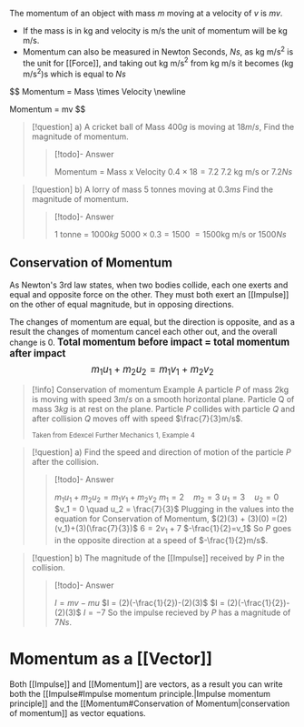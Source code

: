 The momentum of an object with mass $m$ moving at a velocity of $v$ is $mv$.
- If the mass is in kg and velocity is m/s the unit of momentum will be kg m/s.
- Momentum can also be measured in Newton Seconds, $Ns$, as kg m/s$^2$ is the unit for [[Force]], and taking out kg m/s$^2$ from kg m/s it becomes (kg m/s$^2$)s which is equal to $Ns$ 

$$
Momentum = Mass \times Velocity \newline 

Momentum = mv
$$


> [!question] a) A cricket ball of Mass $400g$ is moving at $18m/s$,
> Find the magnitude of momentum.
>>[!todo]- Answer
>>
>> Momentum = Mass x Velocity
>> $0.4 \times 18 = 7.2$ 
>> $7.2$ kg m/s or $7.2 Ns$ 

>[!question] b) A lorry of mass $5$ tonnes moving at $0.3ms$
>Find the magnitude of momentum.
>>[!todo]- Answer
>>
>> $1$ tonne = $1000kg$ 
>> $5000 \times 0.3 = 1500$
>> $=1500$kg m/s or $1500Ns$

## Conservation of Momentum
As Newton's 3rd law states, when two bodies collide, each one exerts and equal and opposite force on the other. They must both exert an [[Impulse]] on the other of equal magnitude, but in opposing directions. 

The changes of momentum are equal, but the direction is opposite, and as a result the changes of momentum cancel each other out, and the overall change is 0. 
<big>
**Total momentum before impact = total momentum after impact**
$$m_{1}u_{1} + m_{2}u_{2} = m_{1}v_{1} + m_{2}v_{2}$$
</big> 


> [!info] Conservation of momentum Example
> A particle $P$ of mass $2$kg is moving with speed $3m/s$ on a smooth horizontal plane. Particle Q of mass $3kg$ is at rest on the plane. Particle $P$ collides with particle $Q$ and after collision $Q$ moves off with speed $\frac{7}{3}m/s$. 
> 
> <small> Taken from Edexcel Further Mechanics 1, Example 4 </small>



> [!question] a) Find the speed and direction of motion of the particle $P$ after the collision.
> > [!todo]- Answer
> > 
> > $m_{1}u_{1} + m_{2}u_{2} = m_{1}v_{1} + m_{2}v_{2}$
> > $m_1 = 2 \quad m_2 = 3$
> > $u_1 = 3 \quad u_2 = 0$
> > $v_1 = 0 \quad u_2 = \frac{7}{3}$
> > Plugging in the values into the equation for Conservation of Momentum,
> > $(2)(3) + (3)(0) =(2)(v_1)+(3)(\frac{7}{3})$
> > $6=2v_{1}+7$
> > $-\frac{1}{2}=v_1$
> > So $P$ goes in the opposite direction at a speed of $-\frac{1}{2}m/s$.

> [!question] b) The magnitude of the [[Impulse]] received by $P$ in the collision.
> >[!todo]- Answer
>>
>> $I = mv-mu$ 
>> $I = (2)(-\frac{1}{2})-(2)(3)$
>> $I = (2)(-\frac{1}{2})-(2)(3)$
>> $I = -7$
>> So the impulse recieved by $P$ has a magnitude of $7Ns$. 

# Momentum as a [[Vector]]
Both [[Impulse]] and [[Momentum]] are vectors, as a result you can write both the [[Impulse#Impulse momentum principle.|Impulse momentum principle]] and the [[Momentum#Conservation of Momentum|conservation of momentum]] as vector equations. 
